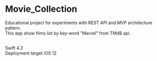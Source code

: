 # Movie_Collection

Educational project for experiments with REST API and MVP architecture pattern. </br>
This app show films list by key-word "Marvel" from TMdB api. </br> </br>

Swift 4.2 </br>
Deployment target iOS 12
